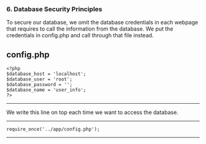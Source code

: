 
### 6. Database Security Principles

To secure our database, we omit the database credentials in each webpage that requires to call the information from the database. We put the credentials in config.php and call through that file instead.

config.php
------
    <?php
    $database_host = 'localhost';
    $database_user = 'root';
    $database_password = '';
    $database_name = 'user_info';
    ?>
------

We write this line on top each time we want to access the database.

------
    require_once('../app/config.php');
------

